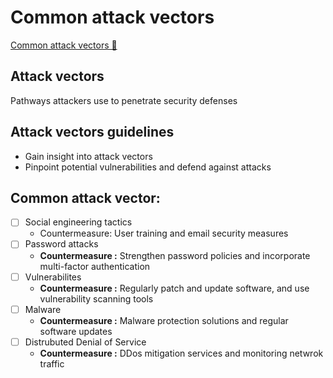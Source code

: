 # Common attack vectors

[Common attack vectors 🔗](https://www.coursera.org/learn/cloud-security-risks-identify-and-protect-against-threats/lecture/TqKUX/common-attack-vectors)

## Attack vectors

Pathways attackers use to penetrate security defenses

## Attack vectors guidelines

- Gain insight into attack vectors
- Pinpoint potential vulnerabilities and defend against attacks

## Common attack vector:

- [ ] Social engineering tactics
  - Countermeasure: User training and email security measures
- [ ] Password attacks
  - **Countermeasure :** Strengthen password policies and incorporate multi-factor authentication
- [ ] Vulnerabilites
  - **Countermeasure :** Regularly patch and update software, and use vulnerability scanning tools
- [ ] Malware
  - **Countermeasure :** Malware protection solutions and regular software updates
- [ ] Distrubuted Denial of Service
  - **Countermeasure :** DDos mitigation services and monitoring netwrok traffic
